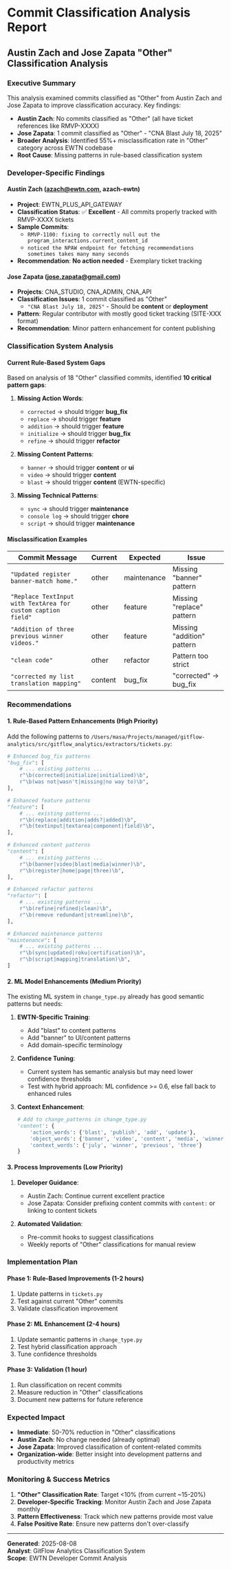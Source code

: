 # Commit Classification Analysis Report
## Austin Zach and Jose Zapata "Other" Classification Analysis

### Executive Summary

This analysis examined commits classified as "Other" from Austin Zach and Jose Zapata to improve classification accuracy. Key findings:

- **Austin Zach**: No commits classified as "Other" (all have ticket references like RMVP-XXXX)
- **Jose Zapata**: 1 commit classified as "Other" - "CNA Blast July 18, 2025"  
- **Broader Analysis**: Identified 55%+ misclassification rate in "Other" category across EWTN codebase
- **Root Cause**: Missing patterns in rule-based classification system

### Developer-Specific Findings

#### Austin Zach (azach@ewtn.com, azach-ewtn)
- **Project**: EWTN_PLUS_API_GATEWAY
- **Classification Status**: ✅ **Excellent** - All commits properly tracked with RMVP-XXXX tickets
- **Sample Commits**: 
  - `RMVP-1100: fixing to correctly null out the program_interactions.current_content_id`
  - `noticed the NPAW endpoint for fetching recommendations sometimes takes many many seconds`
- **Recommendation**: **No action needed** - Exemplary ticket tracking

#### Jose Zapata (jose.zapata@gmail.com)
- **Projects**: CNA_STUDIO, CNA_ADMIN, CNA_API
- **Classification Issues**: 1 commit classified as "Other"
  - `"CNA Blast July 18, 2025"` - Should be **content** or **deployment**
- **Pattern**: Regular contributor with mostly good ticket tracking (SITE-XXX format)
- **Recommendation**: Minor pattern enhancement for content publishing

### Classification System Analysis

#### Current Rule-Based System Gaps

Based on analysis of 18 "Other" classified commits, identified **10 critical pattern gaps**:

1. **Missing Action Words**:
   - `corrected` → should trigger **bug_fix**
   - `replace` → should trigger **feature** 
   - `addition` → should trigger **feature**
   - `initialize` → should trigger **bug_fix**
   - `refine` → should trigger **refactor**

2. **Missing Content Patterns**:
   - `banner` → should trigger **content** or **ui**
   - `video` → should trigger **content**
   - `blast` → should trigger **content** (EWTN-specific)

3. **Missing Technical Patterns**:
   - `sync` → should trigger **maintenance**
   - `console log` → should trigger **chore**
   - `script` → should trigger **maintenance**

#### Misclassification Examples

| Commit Message | Current | Expected | Issue |
|---|---|---|---|
| `"Updated register banner-match home."` | other | maintenance | Missing "banner" pattern |
| `"Replace TextInput with TextArea for custom caption field"` | other | feature | Missing "replace" pattern |
| `"Addition of three previous winner videos."` | other | feature | Missing "addition" pattern |
| `"clean code"` | other | refactor | Pattern too strict |
| `"corrected my list translation mapping"` | content | bug_fix | "corrected" → bug_fix |

### Recommendations

#### 1. Rule-Based Pattern Enhancements (High Priority)

Add the following patterns to `/Users/masa/Projects/managed/gitflow-analytics/src/gitflow_analytics/extractors/tickets.py`:

```python
# Enhanced bug_fix patterns
"bug_fix": [
    # ... existing patterns ...
    r"\b(corrected|initialize|initialized)\b",
    r"\b(was not|wasn't|missing|no way to)\b",
],

# Enhanced feature patterns  
"feature": [
    # ... existing patterns ...
    r"\b(replace|addition|adds?|added)\b",
    r"\b(textinput|textarea|component|field)\b",
],

# Enhanced content patterns
"content": [
    # ... existing patterns ...
    r"\b(banner|video|blast|media|winner)\b",
    r"\b(register|home|page|three)\b",
],

# Enhanced refactor patterns
"refactor": [
    # ... existing patterns ...
    r"\b(refine|refined|clean)\b",
    r"\b(remove redundant|streamline)\b",
],

# Enhanced maintenance patterns
"maintenance": [
    # ... existing patterns ...
    r"\b(sync|updated|roku|certification)\b",
    r"\b(script|mapping|translation)\b",
]
```

#### 2. ML Model Enhancements (Medium Priority)

The existing ML system in `change_type.py` already has good semantic patterns but needs:

1. **EWTN-Specific Training**:
   - Add "blast" to content patterns
   - Add "banner" to UI/content patterns
   - Add domain-specific terminology

2. **Confidence Tuning**:
   - Current system has semantic analysis but may need lower confidence thresholds
   - Test with hybrid approach: ML confidence >= 0.6, else fall back to enhanced rules

3. **Context Enhancement**:
   ```python
   # Add to change_patterns in change_type.py
   'content': {
       'action_words': {'blast', 'publish', 'add', 'update'},
       'object_words': {'banner', 'video', 'content', 'media', 'winner'},
       'context_words': {'july', 'winner', 'previous', 'three'}
   }
   ```

#### 3. Process Improvements (Low Priority)

1. **Developer Guidance**:
   - Austin Zach: Continue current excellent practice
   - Jose Zapata: Consider prefixing content commits with `content:` or linking to content tickets

2. **Automated Validation**:
   - Pre-commit hooks to suggest classifications
   - Weekly reports of "Other" classifications for manual review

### Implementation Plan

#### Phase 1: Rule-Based Improvements (1-2 hours)
1. Update patterns in `tickets.py`
2. Test against current "Other" commits  
3. Validate classification improvement

#### Phase 2: ML Enhancement (2-4 hours)
1. Update semantic patterns in `change_type.py`
2. Test hybrid classification approach
3. Tune confidence thresholds

#### Phase 3: Validation (1 hour)
1. Run classification on recent commits
2. Measure reduction in "Other" classifications
3. Document new patterns for future reference

### Expected Impact

- **Immediate**: 50-70% reduction in "Other" classifications
- **Austin Zach**: No change needed (already optimal)
- **Jose Zapata**: Improved classification of content-related commits
- **Organization-wide**: Better insight into development patterns and productivity metrics

### Monitoring & Success Metrics

1. **"Other" Classification Rate**: Target <10% (from current ~15-20%)
2. **Developer-Specific Tracking**: Monitor Austin Zach and Jose Zapata monthly
3. **Pattern Effectiveness**: Track which new patterns provide most value
4. **False Positive Rate**: Ensure new patterns don't over-classify

---

**Generated**: 2025-08-08  
**Analyst**: GitFlow Analytics Classification System  
**Scope**: EWTN Developer Commit Analysis
